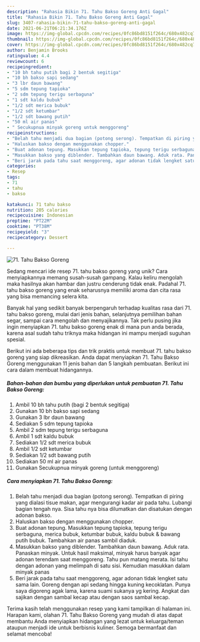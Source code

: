 ```yaml
---
description: "Rahasia Bikin 71. Tahu Bakso Goreng Anti Gagal"
title: "Rahasia Bikin 71. Tahu Bakso Goreng Anti Gagal"
slug: 3407-rahasia-bikin-71-tahu-bakso-goreng-anti-gagal
date: 2021-06-21T06:21:34.176Z
image: https://img-global.cpcdn.com/recipes/0fc86bd8151f264c/680x482cq70/71-tahu-bakso-goreng-foto-resep-utama.jpg
thumbnail: https://img-global.cpcdn.com/recipes/0fc86bd8151f264c/680x482cq70/71-tahu-bakso-goreng-foto-resep-utama.jpg
cover: https://img-global.cpcdn.com/recipes/0fc86bd8151f264c/680x482cq70/71-tahu-bakso-goreng-foto-resep-utama.jpg
author: Benjamin Brooks
ratingvalue: 4.4
reviewcount: 6
recipeingredient:
- "10 bh tahu putih bagi 2 bentuk segitiga"
- "10 bh bakso sapi sedang"
- "3 lbr daun bawang"
- "5 sdm tepung tapioka"
- "2 sdm tepung terigu serbaguna"
- "1 sdt kaldu bubuk"
- "1/2 sdt merica bubuk"
- "1/2 sdt ketumbar"
- "1/2 sdt bawang putih"
- "50 ml air panas"
- " Secukupnua minyak goreng untuk menggoreng"
recipeinstructions:
- "Belah tahu menjadi dua bagian (potong serong). Tempatkan di piring yang dialasi tisue makan, agar mengurangi kadar air pada tahu. Lubangi bagian tengah nya. Sisa tahu nya bisa dilumatkan dan disatukan dengan adonan bakso."
- "Haluskan bakso dengan menggunakan chopper."
- "Buat adonan tepung. Masukkan tepung tapioka, tepung terigu serbaguna, merica bubuk, ketumbar bubuk, kaldu bubuk &amp; bawang putih bubuk. Tambahkan air panas sambil diaduk."
- "Masukkan bakso yang diblender. Tambahkan daun bawang. Aduk rata. Panaskan minyak. Untuk hasil maksimal, minyak harus banyak agar adonan terendam saat menggoreng. Tahu pun matang merata. Isi tahu dengan adonan yang melimpah di satu sisi. Kemudian masukkan dalam minyak panas"
- "Beri jarak pada tahu saat menggoreng, agar adonan tidak lengket satu sama lain. Goreng dengan api sedang hingga kuning kecoklatan. Punya saya digoreng agak lama, karena suami sukanya yg kering. Angkat dan sajikan dengan sambal kecap atau dengan saos sambal kecap."
categories:
- Resep
tags:
- 71
- tahu
- bakso

katakunci: 71 tahu bakso 
nutrition: 205 calories
recipecuisine: Indonesian
preptime: "PT22M"
cooktime: "PT38M"
recipeyield: "3"
recipecategory: Dessert

---
```



![71. Tahu Bakso Goreng](https://img-global.cpcdn.com/recipes/0fc86bd8151f264c/680x482cq70/71-tahu-bakso-goreng-foto-resep-utama.jpg)

Sedang mencari ide resep 71. tahu bakso goreng yang unik? Cara menyiapkannya memang susah-susah gampang. Kalau keliru mengolah maka hasilnya akan hambar dan justru cenderung tidak enak. Padahal 71. tahu bakso goreng yang enak seharusnya memiliki aroma dan cita rasa yang bisa memancing selera kita.

Banyak hal yang sedikit banyak berpengaruh terhadap kualitas rasa dari 71. tahu bakso goreng, mulai dari jenis bahan, selanjutnya pemilihan bahan segar, sampai cara mengolah dan menyajikannya. Tak perlu pusing jika ingin menyiapkan 71. tahu bakso goreng enak di mana pun anda berada, karena asal sudah tahu triknya maka hidangan ini mampu menjadi suguhan spesial.




Berikut ini ada beberapa tips dan trik praktis untuk membuat 71. tahu bakso goreng yang siap dikreasikan. Anda dapat menyiapkan 71. Tahu Bakso Goreng menggunakan 11 jenis bahan dan 5 langkah pembuatan. Berikut ini cara dalam membuat hidangannya.

<!--inarticleads1-->

##### Bahan-bahan dan bumbu yang diperlukan untuk pembuatan 71. Tahu Bakso Goreng:

1. Ambil 10 bh tahu putih (bagi 2 bentuk segitiga)
1. Gunakan 10 bh bakso sapi sedang
1. Gunakan 3 lbr daun bawang
1. Sediakan 5 sdm tepung tapioka
1. Ambil 2 sdm tepung terigu serbaguna
1. Ambil 1 sdt kaldu bubuk
1. Sediakan 1/2 sdt merica bubuk
1. Ambil 1/2 sdt ketumbar
1. Sediakan 1/2 sdt bawang putih
1. Sediakan 50 ml air panas
1. Gunakan  Secukupnua minyak goreng (untuk menggoreng)




<!--inarticleads2-->

##### Cara menyiapkan 71. Tahu Bakso Goreng:

1. Belah tahu menjadi dua bagian (potong serong). Tempatkan di piring yang dialasi tisue makan, agar mengurangi kadar air pada tahu. Lubangi bagian tengah nya. Sisa tahu nya bisa dilumatkan dan disatukan dengan adonan bakso.
1. Haluskan bakso dengan menggunakan chopper.
1. Buat adonan tepung. Masukkan tepung tapioka, tepung terigu serbaguna, merica bubuk, ketumbar bubuk, kaldu bubuk &amp; bawang putih bubuk. Tambahkan air panas sambil diaduk.
1. Masukkan bakso yang diblender. Tambahkan daun bawang. Aduk rata. Panaskan minyak. Untuk hasil maksimal, minyak harus banyak agar adonan terendam saat menggoreng. Tahu pun matang merata. Isi tahu dengan adonan yang melimpah di satu sisi. Kemudian masukkan dalam minyak panas
1. Beri jarak pada tahu saat menggoreng, agar adonan tidak lengket satu sama lain. Goreng dengan api sedang hingga kuning kecoklatan. Punya saya digoreng agak lama, karena suami sukanya yg kering. Angkat dan sajikan dengan sambal kecap atau dengan saos sambal kecap.




Terima kasih telah menggunakan resep yang kami tampilkan di halaman ini. Harapan kami, olahan 71. Tahu Bakso Goreng yang mudah di atas dapat membantu Anda menyiapkan hidangan yang lezat untuk keluarga/teman ataupun menjadi ide untuk berbisnis kuliner. Semoga bermanfaat dan selamat mencoba!
